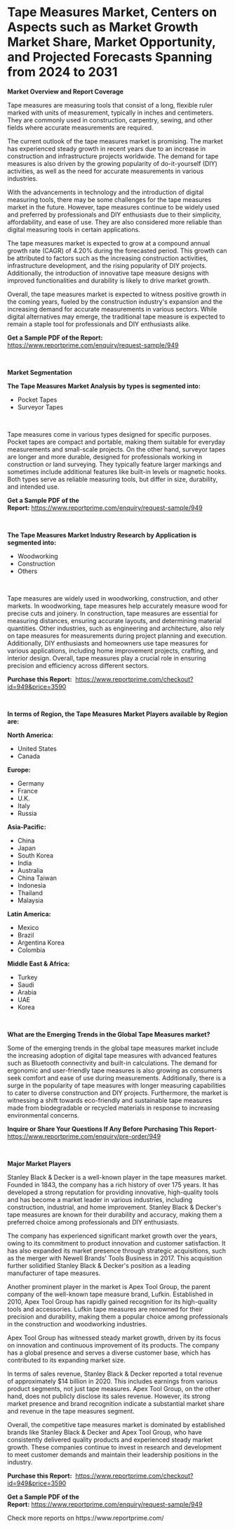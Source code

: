 <p><h1>Tape Measures Market, Centers on Aspects such as Market Growth Market Share, Market Opportunity, and Projected Forecasts Spanning from 2024 to 2031</h1></p><p><strong>Market Overview and Report Coverage</strong></p>
<p><p>Tape measures are measuring tools that consist of a long, flexible ruler marked with units of measurement, typically in inches and centimeters. They are commonly used in construction, carpentry, sewing, and other fields where accurate measurements are required.</p><p>The current outlook of the tape measures market is promising. The market has experienced steady growth in recent years due to an increase in construction and infrastructure projects worldwide. The demand for tape measures is also driven by the growing popularity of do-it-yourself (DIY) activities, as well as the need for accurate measurements in various industries.</p><p>With the advancements in technology and the introduction of digital measuring tools, there may be some challenges for the tape measures market in the future. However, tape measures continue to be widely used and preferred by professionals and DIY enthusiasts due to their simplicity, affordability, and ease of use. They are also considered more reliable than digital measuring tools in certain applications.</p><p>The tape measures market is expected to grow at a compound annual growth rate (CAGR) of 4.20% during the forecasted period. This growth can be attributed to factors such as the increasing construction activities, infrastructure development, and the rising popularity of DIY projects. Additionally, the introduction of innovative tape measure designs with improved functionalities and durability is likely to drive market growth.</p><p>Overall, the tape measures market is expected to witness positive growth in the coming years, fueled by the construction industry's expansion and the increasing demand for accurate measurements in various sectors. While digital alternatives may emerge, the traditional tape measure is expected to remain a staple tool for professionals and DIY enthusiasts alike.</p></p>
<p><strong>Get a Sample PDF of the Report:</strong> <a href="https://www.reportprime.com/enquiry/request-sample/949">https://www.reportprime.com/enquiry/request-sample/949</a></p>
<p>&nbsp;</p>
<p><strong>Market Segmentation</strong></p>
<p><strong>The Tape Measures Market Analysis by types is segmented into:</strong></p>
<p><ul><li>Pocket Tapes</li><li>Surveyor Tapes</li></ul></p>
<p>&nbsp;</p>
<p><p>Tape measures come in various types designed for specific purposes. Pocket tapes are compact and portable, making them suitable for everyday measurements and small-scale projects. On the other hand, surveyor tapes are longer and more durable, designed for professionals working in construction or land surveying. They typically feature larger markings and sometimes include additional features like built-in levels or magnetic hooks. Both types serve as reliable measuring tools, but differ in size, durability, and intended use.</p></p>
<p><strong>Get a Sample PDF of the Report:</strong>&nbsp;<a href="https://www.reportprime.com/enquiry/request-sample/949">https://www.reportprime.com/enquiry/request-sample/949</a></p>
<p>&nbsp;</p>
<p><strong>The Tape Measures Market Industry Research by Application is segmented into:</strong></p>
<p><ul><li>Woodworking</li><li>Construction</li><li>Others</li></ul></p>
<p>&nbsp;</p>
<p><p>Tape measures are widely used in woodworking, construction, and other markets. In woodworking, tape measures help accurately measure wood for precise cuts and joinery. In construction, tape measures are essential for measuring distances, ensuring accurate layouts, and determining material quantities. Other industries, such as engineering and architecture, also rely on tape measures for measurements during project planning and execution. Additionally, DIY enthusiasts and homeowners use tape measures for various applications, including home improvement projects, crafting, and interior design. Overall, tape measures play a crucial role in ensuring precision and efficiency across different sectors.</p></p>
<p><strong>Purchase this Report:</strong>&nbsp; <a href="https://www.reportprime.com/checkout?id=949&price=3590">https://www.reportprime.com/checkout?id=949&price=3590</a></p>
<p>&nbsp;</p>
<p><strong>In terms of Region, the Tape Measures Market Players available by Region are:</strong></p>
<p>
    <p> <strong> North America: </strong>
        <ul>
            <li>United States</li>
            <li>Canada</li>
        </ul>
        </p> 
    <p> <strong> Europe: </strong>
        <ul>
            <li>Germany</li>
            <li>France</li>
            <li>U.K.</li>
            <li>Italy</li>
            <li>Russia</li>
        </ul>
        </p> 
    <p> <strong> Asia-Pacific: </strong>
        <ul>
            <li>China</li>
            <li>Japan</li>
            <li>South Korea</li>
            <li>India</li>
            <li>Australia</li>
            <li>China Taiwan</li>
            <li>Indonesia</li>
            <li>Thailand</li>
            <li>Malaysia</li>
        </ul>
        </p> 
    <p> <strong> Latin America: </strong>
        <ul>
            <li>Mexico</li>
            <li>Brazil</li>
            <li>Argentina Korea</li>
            <li>Colombia</li>
        </ul>
        </p> 
    <p> <strong> Middle East & Africa: </strong>
        <ul>
            <li>Turkey</li>
            <li>Saudi</li>
            <li>Arabia</li>
            <li>UAE</li>
            <li>Korea</li>
        </ul>
    </p>
    </p>
<p>&nbsp;</p>
<p><strong>What are the Emerging Trends in the Global Tape Measures market?</strong></p>
<p><p>Some of the emerging trends in the global tape measures market include the increasing adoption of digital tape measures with advanced features such as Bluetooth connectivity and built-in calculations. The demand for ergonomic and user-friendly tape measures is also growing as consumers seek comfort and ease of use during measurements. Additionally, there is a surge in the popularity of tape measures with longer measuring capabilities to cater to diverse construction and DIY projects. Furthermore, the market is witnessing a shift towards eco-friendly and sustainable tape measures made from biodegradable or recycled materials in response to increasing environmental concerns.</p></p>
<p><strong>Inquire or Share Your Questions If Any Before Purchasing This Report</strong>- <a href="https://www.reportprime.com/enquiry/pre-order/949">https://www.reportprime.com/enquiry/pre-order/949</a></p>
<p>&nbsp;</p>
<p><strong>Major Market Players</strong></p>
<p><p>Stanley Black & Decker is a well-known player in the tape measures market. Founded in 1843, the company has a rich history of over 175 years. It has developed a strong reputation for providing innovative, high-quality tools and has become a market leader in various industries, including construction, industrial, and home improvement. Stanley Black & Decker's tape measures are known for their durability and accuracy, making them a preferred choice among professionals and DIY enthusiasts.</p><p>The company has experienced significant market growth over the years, owing to its commitment to product innovation and customer satisfaction. It has also expanded its market presence through strategic acquisitions, such as the merger with Newell Brands' Tools Business in 2017. This acquisition further solidified Stanley Black & Decker's position as a leading manufacturer of tape measures.</p><p>Another prominent player in the market is Apex Tool Group, the parent company of the well-known tape measure brand, Lufkin. Established in 2010, Apex Tool Group has rapidly gained recognition for its high-quality tools and accessories. Lufkin tape measures are renowned for their precision and durability, making them a popular choice among professionals in the construction and woodworking industries.</p><p>Apex Tool Group has witnessed steady market growth, driven by its focus on innovation and continuous improvement of its products. The company has a global presence and serves a diverse customer base, which has contributed to its expanding market size.</p><p>In terms of sales revenue, Stanley Black & Decker reported a total revenue of approximately $14 billion in 2020. This includes earnings from various product segments, not just tape measures. Apex Tool Group, on the other hand, does not publicly disclose its sales revenue. However, its strong market presence and brand recognition indicate a substantial market share and revenue in the tape measures segment.</p><p>Overall, the competitive tape measures market is dominated by established brands like Stanley Black & Decker and Apex Tool Group, who have consistently delivered quality products and experienced steady market growth. These companies continue to invest in research and development to meet customer demands and maintain their leadership positions in the industry.</p></p>
<p><strong>Purchase this Report:</strong>&nbsp;&nbsp;<a href="https://www.reportprime.com/checkout?id=949&price=3590">https://www.reportprime.com/checkout?id=949&price=3590</a></p>
<p></p>
<p><strong>Get a Sample PDF of the Report:</strong>&nbsp;<a href="https://www.reportprime.com/enquiry/request-sample/949">https://www.reportprime.com/enquiry/request-sample/949</a></p>
<p>Check more reports on https://www.reportprime.com/</p>